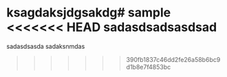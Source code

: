 ksagdaksjdgsakdg# sample
<<<<<<< HEAD
sadasdsadsasdsad
=======
sadasdsasda
sadaksnmdas
>>>>>>> 390fb1837c46dd2fe26a58b6bc9d1b8e7f4853bc
